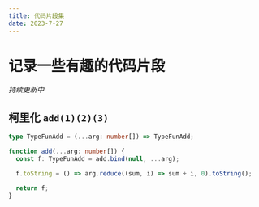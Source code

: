 ```yaml
---
title: 代码片段集
date: 2023-7-27
---
```


# 记录一些有趣的代码片段

_持续更新中_

## 柯里化 `add(1)(2)(3)`

```ts
type TypeFunAdd = (...arg: number[]) => TypeFunAdd;

function add(...arg: number[]) {
  const f: TypeFunAdd = add.bind(null, ...arg);

  f.toString = () => arg.reduce((sum, i) => sum + i, 0).toString();

  return f;
}
```
